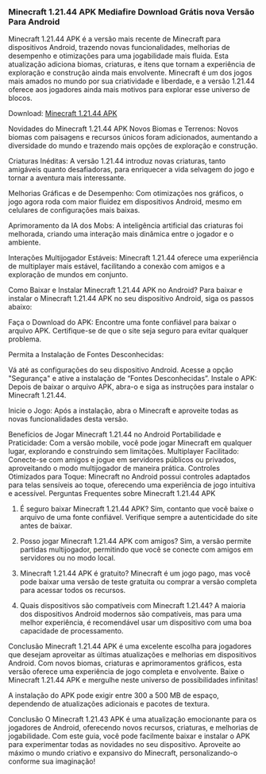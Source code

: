 ### **Minecraft 1.21.44 APK Mediafire Download Grátis nova Versão Para Android**
Minecraft 1.21.44 APK é a versão mais recente de Minecraft para dispositivos Android, trazendo novas funcionalidades, melhorias de desempenho e otimizações para uma jogabilidade mais fluida. Esta atualização adiciona biomas, criaturas, e itens que tornam a experiência de exploração e construção ainda mais envolvente. Minecraft é um dos jogos mais amados no mundo por sua criatividade e liberdade, e a versão 1.21.44 oferece aos jogadores ainda mais motivos para explorar esse universo de blocos.

Download: [Minecraft 1.21.44 APK](https://modilimitado.io/pt/minecraft-1-21-44-apk)

Novidades do Minecraft 1.21.44 APK
Novos Biomas e Terrenos: Novos biomas com paisagens e recursos únicos foram adicionados, aumentando a diversidade do mundo e trazendo mais opções de exploração e construção.

Criaturas Inéditas: A versão 1.21.44 introduz novas criaturas, tanto amigáveis quanto desafiadoras, para enriquecer a vida selvagem do jogo e tornar a aventura mais interessante.

Melhorias Gráficas e de Desempenho: Com otimizações nos gráficos, o jogo agora roda com maior fluidez em dispositivos Android, mesmo em celulares de configurações mais baixas.

Aprimoramento da IA dos Mobs: A inteligência artificial das criaturas foi melhorada, criando uma interação mais dinâmica entre o jogador e o ambiente.

Interações Multijogador Estáveis: Minecraft 1.21.44 oferece uma experiência de multiplayer mais estável, facilitando a conexão com amigos e a exploração de mundos em conjunto.

Como Baixar e Instalar Minecraft 1.21.44 APK no Android?
Para baixar e instalar o Minecraft 1.21.44 APK no seu dispositivo Android, siga os passos abaixo:

Faça o Download do APK: Encontre uma fonte confiável para baixar o arquivo APK. Certifique-se de que o site seja seguro para evitar qualquer problema.

Permita a Instalação de Fontes Desconhecidas:

Vá até as configurações do seu dispositivo Android.
Acesse a opção "Segurança" e ative a instalação de “Fontes Desconhecidas”.
Instale o APK: Depois de baixar o arquivo APK, abra-o e siga as instruções para instalar o Minecraft 1.21.44.

Inicie o Jogo: Após a instalação, abra o Minecraft e aproveite todas as novas funcionalidades desta versão.

Benefícios de Jogar Minecraft 1.21.44 no Android
Portabilidade e Praticidade: Com a versão mobile, você pode jogar Minecraft em qualquer lugar, explorando e construindo sem limitações.
Multiplayer Facilitado: Conecte-se com amigos e jogue em servidores públicos ou privados, aproveitando o modo multijogador de maneira prática.
Controles Otimizados para Toque: Minecraft no Android possui controles adaptados para telas sensíveis ao toque, oferecendo uma experiência de jogo intuitiva e acessível.
Perguntas Frequentes sobre Minecraft 1.21.44 APK
1. É seguro baixar Minecraft 1.21.44 APK? Sim, contanto que você baixe o arquivo de uma fonte confiável. Verifique sempre a autenticidade do site antes de baixar.

2. Posso jogar Minecraft 1.21.44 APK com amigos? Sim, a versão permite partidas multijogador, permitindo que você se conecte com amigos em servidores ou no modo local.

3. Minecraft 1.21.44 APK é gratuito? Minecraft é um jogo pago, mas você pode baixar uma versão de teste gratuita ou comprar a versão completa para acessar todos os recursos.

4. Quais dispositivos são compatíveis com Minecraft 1.21.44? A maioria dos dispositivos Android modernos são compatíveis, mas para uma melhor experiência, é recomendável usar um dispositivo com uma boa capacidade de processamento.

Conclusão
Minecraft 1.21.44 APK é uma excelente escolha para jogadores que desejam aproveitar as últimas atualizações e melhorias em dispositivos Android. Com novos biomas, criaturas e aprimoramentos gráficos, esta versão oferece uma experiência de jogo completa e envolvente. Baixe o Minecraft 1.21.44 APK e mergulhe neste universo de possibilidades infinitas!







A instalação do APK pode exigir entre 300 a 500 MB de espaço, dependendo de atualizações adicionais e pacotes de textura.

Conclusão
O Minecraft 1.21.43 APK é uma atualização emocionante para os jogadores de Android, oferecendo novos recursos, criaturas, e melhorias de jogabilidade. Com este guia, você pode facilmente baixar e instalar o APK para experimentar todas as novidades no seu dispositivo. Aproveite ao máximo o mundo criativo e expansivo do Minecraft, personalizando-o conforme sua imaginação!


